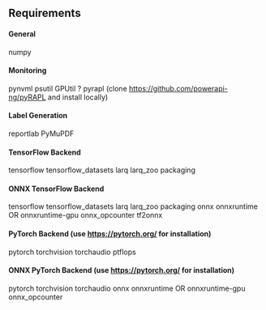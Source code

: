 ## Requirements

#### General
numpy

#### Monitoring
pynvml
psutil
GPUtil ?
pyrapl (clone https://github.com/powerapi-ng/pyRAPL and install locally)

#### Label Generation
reportlab
PyMuPDF

#### TensorFlow Backend
tensorflow
tensorflow_datasets
larq
larq_zoo
packaging

#### ONNX TensorFlow Backend
tensorflow
tensorflow_datasets
larq
larq_zoo
packaging
onnx 
onnxruntime OR onnxruntime-gpu
onnx_opcounter
tf2onnx

#### PyTorch Backend (use https://pytorch.org/ for installation)
pytorch
torchvision
torchaudio
ptflops

#### ONNX PyTorch Backend (use https://pytorch.org/ for installation)
pytorch
torchvision
torchaudio
onnx
onnxruntime OR onnxruntime-gpu
onnx_opcounter
